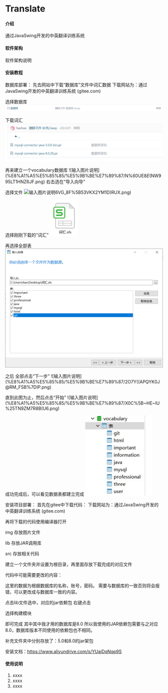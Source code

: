 #  Translate

#### 介绍
通过JavaSwing开发的中英翻译训练系统

#### 软件架构
软件架构说明


#### 安装教程

数据库部署：
先去网站中下载“数据库”文件中词汇数据
下载网站为：通过JavaSwing开发的中英翻译训练系统 (gitee.com)

选择数据库
![输入图片说明](%E8%A1%A5%E5%85%85/%E5%9B%BE%E7%89%87/t1.png)

下载词汇
![输入图片说明](%E8%A1%A5%E5%85%85/%E5%9B%BE%E7%89%87/JV%25R2SUD1L7KQ%5BUVB%7BOK6TW.png)

再来建立一个vocabulary数据库
![输入图片说明](%E8%A1%A5%E5%85%85/%E5%9B%BE%E7%89%87/N%60UE$8E$(NW995LT1HNZ6JF.png)
右击选在“导入向导”

选择文件
![输入图片说明](%E8%A1%A5%E5%85%85/%E5%9B%BE%E7%89%87/9)6VG_8F%5B53VKX2YM1D)RUX.png)

选择刚刚下载的“词汇”
![输入图片说明](%E8%A1%A5%E5%85%85/%E5%9B%BE%E7%89%87/M2H%5DJ1RE%7B0U$6@IDVCHJN%7D9.png)

再选择全部表
![输入图片说明](%E8%A1%A5%E5%85%85/%E5%9B%BE%E7%89%87/HF%25MEH2VE%25DQ4GAV8%7DA1XM3.png)

之后 全部点击“下一步”
![输入图片说明](%E8%A1%A5%E5%85%85/%E5%9B%BE%E7%89%87/2O7Y((APQYK0J@RM_FSB%7DIP.png)

直到此图为止，然后点击“开始”
![输入图片说明](%E8%A1%A5%E5%85%85/%E5%9B%BE%E7%89%87/X0C%5B~HE~IU%25TN9ZM7R8B(U6.png)

成功完成后，可以看见数据表都建立完成
![输入图片说明](%E8%A1%A5%E5%85%85/%E5%9B%BE%E7%89%87/$6YK1WCFD@ASXJF@KJB27JW.jpg)


安装项目部署：
首先在gitee中下载代码：
下载网站为：通过JavaSwing开发的中英翻译训练系统 (gitee.com)

再将下载的代码使用编译器打开

img 		存放图片文件
	 
lib 		存放JAR调用库

src 		存放相关代码	



建立一个文件夹并设置为根目录，再里面存放下载完成的对应文件



代码中可能需要更改的内容：

这里的数据为根据数据库的名称，账号，密码。
需要与数据库的一致否则将会报错，可以更改成与数据库一致的内容。


点击lib文件选中，对应的jar依赖包
右键点击

选择构建模块

即可完成
其中其中我才用的数据库是8.0
所以我使用的JAR依赖包需要与之对应8.0，数据库版本不同使用的依赖包也不相同。


补充文件夹中分别存放了：5.0和8.0的jar架包


安装文档：https://www.aliyundrive.com/s/YUajDqNqp9S


#### 使用说明

1.  xxxx
2.  xxxx
3.  xxxx